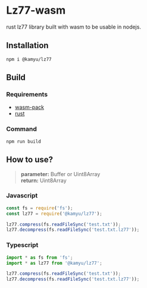 # Lz77-wasm

rust lz77 library built with wasm to be usable in nodejs.

## Installation

```shell
npm i @kamyu/lz77
```

## Build

### Requirements

- [wasm-pack](https://rustwasm.github.io/wasm-pack/)
- [rust](https://www.rust-lang.org/)

### Command

```shell
npm run build
```

## How to use?

> **parameter:** Buffer or Uint8Array  
> **return:** Uint8Array

### Javascript

```javascript
const fs = require('fs');
const lz77 = require('@kamyu/lz77');

lz77.compress(fs.readFileSync('test.txt'));
lz77.decompress(fs.readFileSync('test.txt.lz77'));
```

### Typescript

```typescript
import * as fs from 'fs';
import * as lz77 from '@kamyu/lz77';

lz77.compress(fs.readFileSync('test.txt'));
lz77.decompress(fs.readFileSync('test.txt.lz77'));
```
